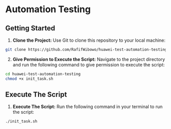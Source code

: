 # Automation Testing

## Getting Started

1. **Clone the Project:**
   Use Git to clone this repository to your local machine:

```bash
git clone https://github.com/RafifWibowo/huawei-test-automation-testing
```

2. **Give Permission to Execute the Script:**
   Navigate to the project directory and run the following command to give permission to execute the script:

```bash
cd huawei-test-automation-testing
chmod +x init_task.sh
```

## Execute The Script

1. **Execute The Script:**
   Run the following command in your terminal to run the script:

```bash
./init_task.sh
```

